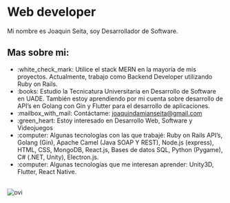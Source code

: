 
<h1>Web developer</h1>

Mi nombre es Joaquin Seita, soy Desarrollador de Software.

<h2>Mas sobre mi:</h2>

<ul>
<li>:white_check_mark: Utilice el stack MERN en la mayoría de mis proyectos. Actualmente, trabajo como Backend Developer utilizando Ruby on Rails.</li>
<li>:books: Estudio la Tecnicatura Universitaria en Desarrollo de Software en UADE. También estoy aprendiendo por mi cuenta sobre desarrollo de API’s en Golang con Gin y Flutter para el desarrollo de aplicaciones.</li>
<li>:mailbox_with_mail: Contáctame: <a href="mailto:joaquindamianseita@gmail.com">joaquindamianseita@gmail.com</a></li>
<li>:green_heart: Estoy interesado en Desarrollo Web, Software y Videojuegos</li>
<li>:computer: Algunas tecnologías con las que trabajé: Ruby on Rails API’s, Golang (Gin), Apache Camel (Java SOAP Y REST), Node.js (express), HTML, CSS, MongoDB, React.js, Bases de datos SQL, Python (Pygame), C# (.NET, Unity), Electron.js.</li>
<li>:computer: Algunas tecnologías que me interesan aprender: Unity3D, Flutter, React Native.</li>
</ul><br>

<img src="https://github-readme-stats.vercel.app/api/top-langs?username=JoaquinDamianSeita&show_icons=true&locale=en&layout=compact&theme=chartreuse-dark" alt="ovi" />
